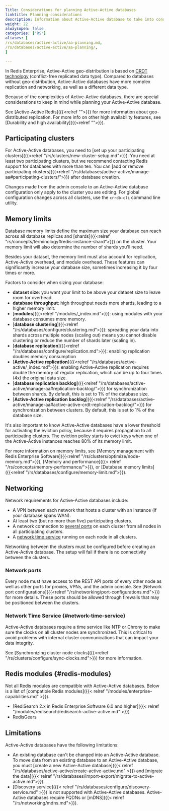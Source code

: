 ```yaml
---
Title: Considerations for planning Active-Active databases
linktitle: Planning considerations
description: Information about Active-Active database to take into consideration while planning a deployment, such as compatibility, limitations, and special configuration.
weight: 22
alwaysopen: false
categories: ["RS"]
aliases: [
/rs/databases/active-active/aa-planning.md,
/rs/databases/active-active/aa-planning/,
]

---
```


In Redis Enterprise, Active-Active geo-distribution is based on [CRDT technology](https://en.wikipedia.org/wiki/Conflict-free_replicated_data_type) (conflict-free replicated data type). Compared to databases without geo-distribution, Active-Active databases have more complex replication and networking, as well as a different data type.

Because of the complexities of Active-Active databases, there are  special considerations to keep in mind while planning your Active-Active database.

See [Active-Active Redis]({{<relref "">}}) for more information about geo-distributed replication. For more info on other high availability features, see [Durability and high availability]({{<relref "">}}).

## Participating clusters

For Active-Active databases, you need to [set up your participating clusters]({{<relref "/rs/clusters/new-cluster-setup.md">}}). You need at least two participating clusters, but we recommend contacting Redis support for databases with more than ten. You can [add or remove participating clusters]({{<relref "/rs/databases/active-active/manage-aa#participating-clusters/">}}) after database creation.

Changes made from the admin console to an Active-Active database configuration only apply to the cluster you are editing. For global configuration changes across all clusters, use the `crrdb-cli` command line utility.

## Memory limits

Database memory limits define the maximum size your database can reach across all database replicas and [shards]({{<relref "rs/concepts/terminology#redis-instance-shard">}}) on the cluster. Your memory limit will also determine the number of shards you'll need.

Besides your dataset, the memory limit must also account for replication, Active-Active overhead, and module overhead. These features can significantly increase your database size, sometimes increasing it by four times or more.

Factors to consider when sizing your database:

- **dataset size**: you want your limit to be above your dataset size to leave room for overhead.
- **database throughput**: high throughput needs more shards, leading to a higher memory limit.
- [**modules**]({{<relref "/modules/_index.md">}}): using modules with your database consumes more memory.
- [**database clustering**]({{<relref "/rs/databases/configure/clustering.md">}}): spreading your data into shards across multiple nodes (scaling out) means you cannot disable clustering or reduce the number of shards later (scaling in).
- [**database replication**]({{<relref "/rs/databases/configure/replication.md">}}): enabling replication doubles memory consumption
- [**Active-Active replication**]({{<relref "/rs/databases/active-active/_index.md">}}): enabling Active-Active replication requires double the memory of regular replication, which can be up to four times (4x) the original data size.
- [**database replication backlog**]({{<relref "/rs/databases/active-active/manage-aa#replication-backlog/">}}) for synchronization between shards. By default, this is set to 1% of the database size.
- [**Active-Active replication backlog**]({{<relref "/rs/databases/active-active/manage-aa#active-active-crdt-replication-backlog/">}}) for synchronization between clusters. By default, this is set to 1% of the database size.

It's also important to know Active-Active databases have a lower threshold for activating the eviction policy, because it requires propagation to all participating clusters. The eviction policy starts to evict keys when one of the Active-Active instances reaches 80% of its memory limit. 

For more information on memory limits, see [Memory management with Redis Enterprise Software]({{<relref "/rs/clusters/optimize/node-memory.md">}}), [Memory and performance]({{< relref "/rs/concepts/memory-performance/">}}), or [Database memory limits]({{<relref "/rs/databases/configure/memory-limit.md">}}).

## Networking

Network requirements for Active-Active databases include:

- A VPN between each network that hosts a cluster with an instance (if your database spans WAN).
- At least two (but no more than five) participating clusters.
- A network connection to [several ports](#network-ports) on each cluster from all nodes in all participating clusters.
- A [network time service](#network-time-service) running on each node in all clusters.

Networking between the clusters must be configured before creating an Active-Active database. The setup will fail if there is no connectivity between the clusters.

### Network ports

Every node must have access to the REST API ports of every other node as well as other ports for proxies, VPNs, and the admin console. See [Network port configurations]({{<relref "/rs/networking/port-configurations.md">}}) for more details. These ports should be allowed through firewalls that may be positioned between the clusters.

### Network Time Service {#network-time-service}

Active-Active databases require a time service like NTP or Chrony to make sure the clocks on all cluster nodes are synchronized.
This is critical to avoid problems with internal cluster communications that can impact your data integrity.

See [Synchronizing cluster node clocks]({{<relref "/rs/clusters/configure/sync-clocks.md">}}) for more information.

## Redis modules {#redis-modules}

Not all Redis modules are compatible with Active-Active databases. Below is a list of [compatible Redis modules]({{< relref "/modules/enterprise-capabilities.md" >}}).

- [RediSearch 2.x in Redis Enterprise Software 6.0 and higher]({{< relref "/modules/redisearch/redisearch-active-active.md" >}})
- RedisGears

## Limitations

Active-Active databases have the following limitations:

- An existing database can't be changed into an Active-Active database. To move data from an existing database to an Active-Active database, you must [create a new Active-Active database]({{< relref "/rs/databases/active-active/create-active-active.md" >}}) and [migrate the data]({{< relref "/rs/databases/import-export/migrate-to-active-active.md">}}).
- [Discovery service]({{< relref "/rs/databases/configure/discovery-service.md" >}}) is not supported with Active-Active databases. Active-Active databases require FQDNs or [mDNS]({{< relref "/rs/networking/mdns.md">}}).


